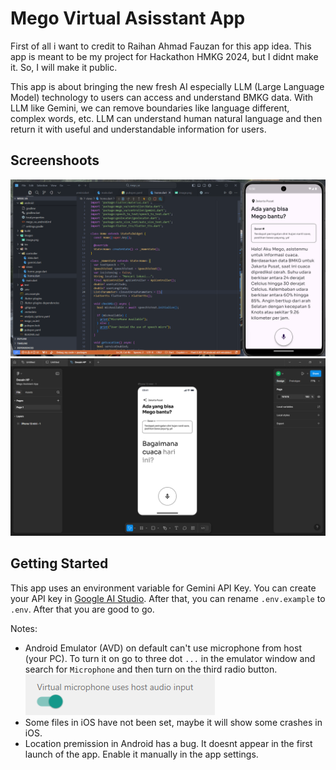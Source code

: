 # Mego Virtual Asisstant App

First of all i want to credit to Raihan Ahmad Fauzan for this app idea. This app is meant to be my project for Hackathon HMKG 2024, but I didnt make it. So, I will make it public.

This app is about bringing the new fresh AI especially LLM (Large Language Model) technology to users can access and understand BMKG data. With LLM like Gemini, we can remove boundaries like language different, complex words, etc. LLM can understand human natural language and then return it with useful and understandable information for users.

## Screenshoots
![app](images/app.png)
![app](images/figma.png)

## Getting Started

This app uses an environment variable for Gemini API Key. You can create your API key in [Google AI Studio](https://aistudio.google.com/). After that, you can rename `.env.example` to `.env`. After that you are good to go.

Notes:
- Android Emulator (AVD) on default can't use microphone from host (your PC). To turn it on go to three dot `...` in the emulator window and search for `Microphone` and then turn on the third radio button.
![notes](images/image.png)
- Some files in iOS have not been set, maybe it will show some crashes in iOS.
- Location premission in Android has a bug. It doesnt appear in the first launch of the app. Enable it manually in the app settings.


